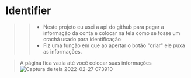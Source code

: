 # Identifier

>> + Neste projeto eu usei a api do github para pegar a informação da conta e colocar na tela como se fosse um crachá usado para identificação
>> + Fiz uma função em que ao apertar o botão "criar" ele puxa as informações.



>  A página fica vazia até você colocar suas informações 
![Captura de tela 2022-02-27 073910](https://user-images.githubusercontent.com/97197486/155880122-8cb20ed4-5413-407b-8033-0a19e021e477.png)
